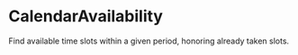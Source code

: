 # CalendarAvailability
Find available time slots within a given period, honoring already taken slots.
